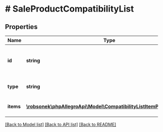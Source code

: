 # # SaleProductCompatibilityList

## Properties

Name | Type | Description | Notes
------------ | ------------- | ------------- | -------------
**id** | **string** | Id of product-based compatibility list. |
**type** | **string** | Type of compatibility list. | [default to 'PRODUCT_BASED']
**items** | [**\robsonek\phpAllegroApi\Model\CompatibilityListItemProductBased[]**](CompatibilityListItemProductBased.md) | List of the compatible items. | [optional]

[[Back to Model list]](../../README.md#models) [[Back to API list]](../../README.md#endpoints) [[Back to README]](../../README.md)
